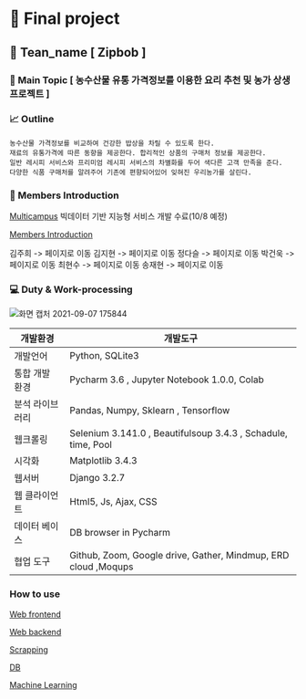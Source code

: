 # :office: Final project
## :rice: Tean_name [ Zipbob ]
### :green_apple: Main Topic [ 농수산물 유통 가격정보를 이용한 요리 추천 및 농가 상생 프로젝트 ]
### :chart_with_upwards_trend: Outline 
```
농수산물 가격정보를 비교하여 건강한 밥상을 차릴 수 있도록 한다.
재료의 유통가격에 따른 동향을 제공한다. 합리적인 상품의 구매처 정보를 제공한다. 
일반 레시피 서비스와 프리미엄 레시피 서비스의 차별화를 두어 색다른 고객 만족을 준다.
다양한 식품 구매처를 알려주어 기존에 편향되어있어 잊혀진 우리농가를 살린다.
```
### :information_desk_person: Members Introduction

[Multicampus](https://www.multicampus.com) 빅데이터 기반 지능형 서비스 개발 수료(10/8 예정)

[Members Introduction](https://github.com/ginttone/Zipbob/blob/master/member.md)

김주희 -> 페이지로 이동
김지현 -> 페이지로 이동
정다슬 -> 페이지로 이동
박건욱 -> 페이지로 이동
최현수 -> 페이지로 이동
송재현 -> 페이지로 이동

### :computer: Duty & Work-processing

![화면 캡처 2021-09-07 175844](https://user-images.githubusercontent.com/83646543/132319199-1033f385-b5b7-4b40-acdd-2a501e8a0bc4.jpg)

| 개발환경        | 개발도구                                                     |
| --------------- | ------------------------------------------------------------ |
| 개발언어        | Python, SQLite3                                              |
| 통합 개발 환경  | Pycharm 3.6 , Jupyter Notebook 1.0.0, Colab                  |
| 분석 라이브러리 | Pandas, Numpy, Sklearn , Tensorflow                          |
| 웹크롤링        | Selenium 3.141.0 , Beautifulsoup 3.4.3 , Schadule, time, Pool |
| 시각화          | Matplotlib 3.4.3                                             |
| 웹서버          | Django 3.2.7                                                 |
| 웹 클라이언트   | Html5, Js, Ajax, CSS                                         |
| 데이터 베이스   | DB browser in Pycharm                                        |
| 협업 도구       | Github, Zoom, Google drive, Gather, Mindmup, ERD cloud ,Moqups |

### How to use

[Web frontend](https://github.com/ginttone/Zipbob/tree/master/home)

[Web backend](https://github.com/ginttone/Zipbob/tree/master/templates) 

[Scrapping](https://github.com/ginttone/Zipbob/tree/master/Crawling)

[DB]()

[Machine Learning](https://github.com/ginttone/Zipbob/tree/master/ML)
